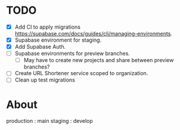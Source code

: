 # TODO

- [x] Add CI to apply migrations https://supabase.com/docs/guides/cli/managing-environments.
- [x] Supabase environment for staging. 
- [x] Add Supabase Auth.
- [ ] Supabase environments for preview branches. 
    - [ ] May have to create new projects and share between preview branches?
- [ ] Create URL Shortener service scoped to organization.
- [ ] Clean up test migrations
# About

production : main
staging : develop